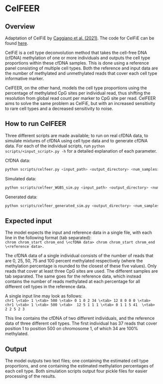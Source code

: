 # CelFEER

## Overview
Adaptation of CelFiE by [Caggiano et al. (2021)](https://www.nature.com/articles/s41467-021-22901-x).
The code for CelFiE can be found [here](https://github.com/christacaggiano/celfie).  

CelFiE is a cell type deconvolution method that takes the cell-free DNA (cfDNA) methylation of one or more individuals and outputs the cell type proportions within these cfDNA samples. This is done using a reference panel consisting of multiple cell types. Both the reference and input data are the number of methylated and unmethylated reads that cover each cell type informative marker.

CelFEER, on the other hand, models the cell type proportions using the percentage of methylated CpG sites per individual read, thus shifting the resolution from global read count per marker to CpG site per read.
CelFEER aims to solve the same problem as CelFiE, but with an increased sensitivity to rare cell types and a decreased sensitivity to noise.

## How to run CelFEER

Three different scripts are made available; to run on real cfDNA data, to simulate mixtures of cfDNA using cell type data and to generate cfDNA data.
For each of the individual scripts, run ```python scripts/<input_script>.py -h``` for a detailed explanation of each parameter.

CfDNA data:
```sh
python scripts/celfeer.py <input_path> <output_directory> <num_samples> <--max_iterations> <--unknowns> <--parallel_job_id <--convergence> <--random_restarts>
```

Simulated data:
```sh
python scripts/celfeer_WGBS_sim.py <input_path> <output_directory> <num_samples> <--max_iterations> <--unknowns> <--parallel_job_id <--convergence> <--random_restarts> <--proportions>
```

Generated data:
```sh
python scripts/celfeer_generated_sim.py <output_directory> <num_samples> <num_tissues> <num_cpgs> <depth> <beta_depth> <--max_iterations> <--unknowns> <--parallel_job_id> <--convergence> <--random_restarts>
```

## Expected input

The model expects the input and reference data in a single file, with each line in the following format (tab separated):  
``chrom chrom_start chrom_end \<cfDNA data> chrom chrom_start chrom_end \<reference data>.``

The cfDNA data of a single individual consists of the number of reads that are 0, 25, 50, 75 and 100 percent methylated respectively (where the methylation percentage is rounded to the closest of these five values).
Only reads that cover at least three CpG sites are used.
The different samples are tab separated.
The same goes for the reference data, which instead contains the number of reads methylated at each percentage for all different cell types in the reference data.  

A single input line may look as follows:  
``chr1 \<tab> 1 \<tab> 500 \<tab> 0 1 0 2 34 \<tab> 12 8 0 0 0 \<tab> chr1 \<tab> 1 \<tab> 500 \<tab>  12 5 1 1 1 \<tab> 0 1 1 5 41  \<tab> 2 2 5 2 3 ``

This line contains the cfDNA of two different individuals, and the reference data of three different cell types. The first individual has 37 reads that cover position 1 to position 500 on chromosome 1, of which 34 are 100% methylated.

## Output

The model outputs two text files; one containing the estimated cell type proportions, and one containing the estimated methylation percentages of each cell type.
Both simulation scripts output four pickle files for easier processing of the results.
